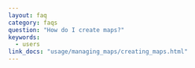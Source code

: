 ```yaml
---
layout: faq
category: faqs
question: "How do I create maps?"
keywords:
  - users
link_docs: "usage/managing_maps/creating_maps.html"
---
```

